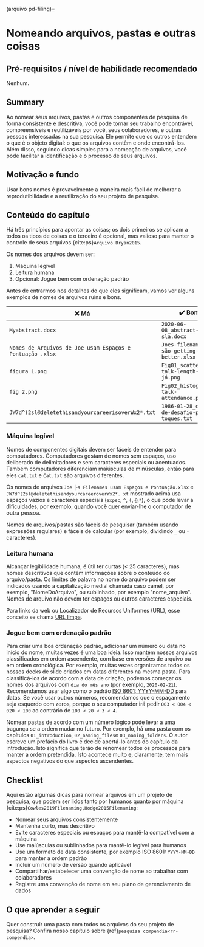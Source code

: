 (arquivo pd-filing)=
# Nomeando arquivos, pastas e outras coisas

## Pré-requisitos / nível de habilidade recomendado

Nenhum.

## Summary

Ao nomear seus arquivos, pastas e outros componentes de pesquisa de forma consistente e descritiva, você pode tornar seu trabalho encontrável, compreensíveis e reutilizáveis por você, seus colaboradores, e outras pessoas interessadas na sua pesquisa. Ele permite que os outros entendem o que é o objeto digital: o que os arquivos contêm e onde encontrá-los. Além disso, seguindo dicas simples para a nomeação de arquivos, você pode facilitar a identificação e o processo de seus arquivos.

## Motivação e fundo

Usar bons nomes é provavelmente a maneira mais fácil de melhorar a reprodutibilidade e a reutilização do seu projeto de pesquisa.

## Conteúdo do capítulo

Há três princípios para apontar as coisas; os dois primeiros se aplicam a todos os tipos de coisas e o terceiro é opcional, mas valioso para manter o controle de seus arquivos {cite:ps}`Arquivo Bryan2015`.

Os nomes dos arquivos devem ser:
1. Máquina legível
2. Leitura humana
3. Opcional: Jogue bem com ordenação padrão


Antes de entrarmos nos detalhes do que eles significam, vamos ver alguns exemplos de nomes de arquivos ruins e bons.

| ❌ Má                                                      | ✔️ Bom                                        |
| --------------------------------------------------------- | --------------------------------------------- |
| `Myabstract.docx`                                         | `2020-06-08_abstract-for-sla.docx`            |
| `Nomes de Arquivos de Joe usam Espaços e Pontuação .xlsx` | `Joes-filenames-são-getting-better.xlsx`      |
| `figura 1.png`                                            | `Fig01_scatterplot-talk-length-vs-já.png`     |
| `fig 2.png`                                               | `Fig02_histogram-talk-attendance.png`         |
| `JW7d^(2sl@deletethisandyourcareerisoverWx2*.txt`         | `1986-01-28_dados-de-desafio-para-toques.txt` |


### Máquina legível

Nomes de componentes digitais devem ser fáceis de entender para computadores. Computadores gostam de nomes sem espaços, uso deliberado de delimitadores e sem caracteres especiais ou acentuados. Também computadores diferenciam maiúsculas de minúsculas, então para eles `cat.txt` e `Cat.txt` são arquivos diferentes.

Os nomes de arquivos `Joe ├s Filenames usam Espaços e Pontuação.xlsx` e `JW7d^(2sl@deletethisandyourcareeroverWx2*. xt` mostrado acima usa espaços vazios e caracteres especiais (`expec`, `^`, `(`, `@`,`*`), o que pode levar a dificuldades, por exemplo, quando você quer enviar-lhe o computador de outra pessoa.

Nomes de arquivos/pastas são fáceis de pesquisar (também usando expressões regulares) e fáceis de calcular (por exemplo, dividindo `_` ou `-` caracteres).

### Leitura humana

Alcançar legibilidade humana, é útil ter curtas (< 25 caracteres), mas nomes descritivos que contêm informações sobre o conteúdo do arquivo/pasta. Os limites de palavra no nome do arquivo podem ser indicados usando a capitalização medial chamada caso camel, por exemplo, "NomeDoArquivo", ou sublinhado, por exemplo "nome_arquivo". Nomes de arquivo não devem ter espaços ou outros caracteres especiais.

Para links da web ou Localizador de Recursos Uniformes (URL), esse conceito se chama [URL limpa](https://en.wikipedia.org/wiki/Clean_URL).

### Jogue bem com ordenação padrão

Para criar uma boa ordenação padrão, adicionar um número ou data no início do nome, muitas vezes é uma boa ideia. Isso mantém nossos arquivos classificados em ordem ascendente, com base em versões de arquivo ou em ordem cronológica. Por exemplo, muitas vezes organizamos todos os nossos decks de slide criados em datas diferentes na mesma pasta. Para classificá-los de acordo com a data de criação, podemos começar os nomes dos arquivos com `dia do mês ano` (por exemplo, `2020-02-21`). Recomendamos usar algo como o padrão [ISO 8601: YYYY-MM-DD](https://en.wikipedia.org/wiki/ISO_8601) para datas. Se você usar outros números, recomendamos que o espaçamento seja esquerdo com zeros, porque o seu computador irá pedir `003 < 004 < 020 < 100` ao contrário de `100 < 20 < 3 < 4`.

Nomear pastas de acordo com um número lógico pode levar a uma bagunça se a ordem mudar no futuro. Por exemplo, há uma pasta com os capítulos `01_introduction`, `02_naming_files`e `03_naming_folders`. O autor escreve um prefácio do livro e decide apertá-lo antes do capítulo da introdução. Isto significa que terão de renomear todos os processos para manter a ordem pretendida. Isto acontece muito e, claramente, tem mais aspectos negativos do que aspectos ascendentes.

## Checklist

Aqui estão algumas dicas para nomear arquivos em um projeto de pesquisa, que podem ser lidos tanto por humanos quanto por máquina {cite:ps}`Cowles2019Filenaming,Hodge2015Filenaming`:

- Nomear seus arquivos consistentemente
- Mantenha curto, mas descritivo
- Evite caracteres especiais ou espaços para mantê-la compatível com a máquina
- Use maiúsculas ou sublinhados para mantê-lo legível para humanos
- Use um formato de data consistente, por exemplo ISO 8601: `YYYY-MM-DD` para manter a ordem padrão
- Incluir um número de versão quando aplicável
- Compartilhar/estabelecer uma convenção de nome ao trabalhar com colaboradores
- Registre uma convenção de nome em seu plano de gerenciamento de dados


## O que aprender a seguir

Quer construir uma pasta com todos os arquivos do seu projeto de pesquisa? Confira nosso capítulo sobre {ref}`pesquisa compendia<rr-compendia>`.
